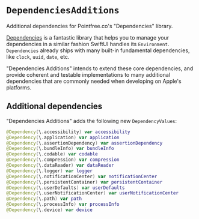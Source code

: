 # ``DependenciesAdditions``

Additional dependencies for Pointfree.co's "Dependencies" library.

[Dependencies](https://github.com/pointfreeco/swift-dependencies) is a fantastic library that helps you to manage your dependencies in a similar fashion SwiftUI handles its `Environment`. `Dependencies` already ships with many built-in fundamental dependencies, like `clock`, `uuid`, `date`, etc.

"Dependencies Additions" intends to extend these core dependencies, and provide coherent and testable implementations to many additional dependencies that are commonly needed when developing on Apple's platforms.

## Additional dependencies

"Dependencies Additions" adds the following new ``DependencyValues``:

```swift
@Dependency(\.accessibility) var accessibility
@Dependency(\.application) var application
@Dependency(\.assertionDependency) var assertionDependency
@Dependency(\.bundleInfo) var bundleInfo
@Dependency(\.codable) var codable
@Dependency(\.compression) var compression
@Dependency(\.dataReader) var dataReader
@Dependency(\.logger) var logger
@Dependency(\.notificationCenter) var notificationCenter
@Dependency(\.persistentContainer) var persistentContainer
@Dependency(\.userDefaults) var userDefaults
@Dependency(\.userNotificationCenter) var userNotificationCenter
@Dependency(\.path) var path
@Dependency(\.processInfo) var processInfo
@Dependency(\.device) var device
```
